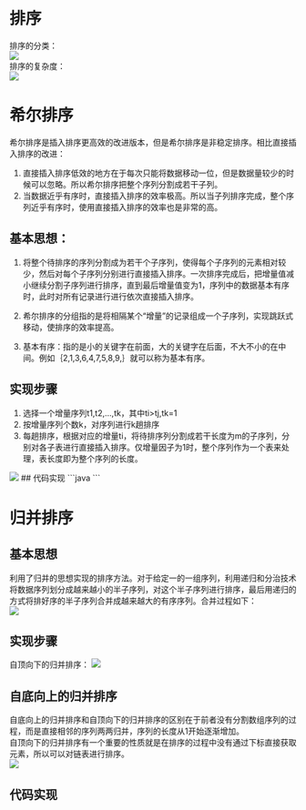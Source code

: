 # 排序
排序的分类：
<br><img src=img/排序的分类.jpg><br>
排序的复杂度：
<br><img src=img/复杂度.png>

# 希尔排序
希尔排序是插入排序更高效的改进版本，但是希尔排序是非稳定排序。相比直接插入排序的改进：
1. 直接插入排序低效的地方在于每次只能将数据移动一位，但是数据量较少的时候可以忽略。所以希尔排序把整个序列分割成若干子列。
2. 当数据近乎有序时，直接插入排序的效率极高。所以当子列排序完成，整个序列近乎有序时，使用直接插入排序的效率也是非常的高。
## 基本思想：
1. 将整个待排序的序列分割成为若干个子序列，使得每个子序列的元素相对较少，然后对每个子序列分别进行直接插入排序。一次排序完成后，把增量值减小继续分割子序列进行排序，直到最后增量值变为1，序列中的数据基本有序时，此时对所有记录进行进行依次直接插入排序。

2. 希尔排序的分组指的是将相隔某个“增量”的记录组成一个子序列，实现跳跃式移动，使排序的效率提高。
3. 基本有序：指的是小的关键字在前面，大的关键字在后面，不大不小的在中间。例如｛2,1,3,6,4,7,5,8,9,｝就可以称为基本有序。
## 实现步骤
1. 选择一个增量序列t1,t2,...,tk，其中ti>tj,tk=1
2. 按增量序列个数k，对序列进行k趟排序
3. 每趟排序，根据对应的增量ti，将待排序列分割成若干长度为m的子序列，分别对各子表进行直接插入排序。仅增量因子为1时，整个序列作为一个表来处理，表长度即为整个序列的长度。
<img src=img/shellsort.png>
## 代码实现
```java
```

# 归并排序
## 基本思想
利用了归并的思想实现的排序方法。对于给定一的一组序列，利用递归和分治技术将数据序列划分成越来越小的半子序列，对这个半子序列进行排序，最后用递归的方式将排好序的半子序列合并成越来越大的有序序列。合并过程如下：<br><img src=img/merge.png>
## 实现步骤
自顶向下的归并排序：
<img src=img/mergesort_ub.png><br>

## 自底向上的归并排序
自底向上的归并排序和自顶向下的归并排序的区别在于前者没有分割数组序列的过程，而是直接相邻的序列两两归并，序列的长度从1开始逐渐增加。<br>
自顶向下的归并排序有一个重要的性质就是在排序的过程中没有通过下标直接获取元素，所以可以对链表进行排序。
<br><img src=img/mergesort_bu.jpg>

## 代码实现
```java
```